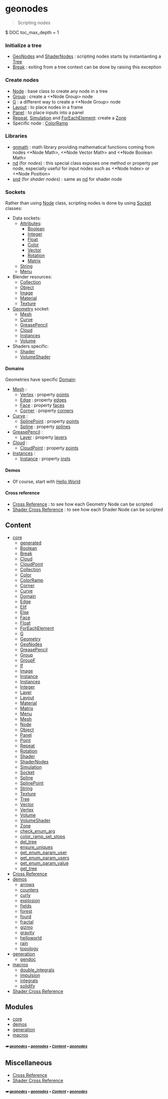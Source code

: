 # geonodes

> Scripting nodes

$ DOC toc_max_depth = 1

### Initialize a tree

- [GeoNodes](geonodes.md#geonodes) and [ShaderNodes](shadernodes.md#shadernodes) : scripting nodes starts by instantianting a [Tree](tree.md#tree)
- [Break](break.md#break) : exiting from a tree context can be done by raising this exception

### Create nodes

- [Node](node.md#node) : base class to create any node in a tree
- [Group](group.md#group) : create a <*Node Group> node
- [G](g.md#g) : a different way to create a <*Node Group> node
- [Layout](layout.md#layout) : to place nodes in a frame
- [Panel](panel.md#panel) : to place inputs into a panel
- [Repeat](repeat.md#repeat), [Simulation](simulation.md#simulation) and [ForEachElement](foreachelement.md#foreachelement): create a [Zone](zone.md#zone)
- Specific node : [ColorRamp](color.md#colorramp)

### Libraries

- [gnmath](gnmath.md#gnmath) : math library providing mathematical functions coming from nodes
  <*Node Math>, <*Node Vector Math> and <*Node Boolean Math>
- [nd](nd.md#nd) (for _nodes_) : this special class exposes one method or property per node,
  especially useful for input nodes such as <*Node Index> or <*Node Position>
- [snd](snd.md#snd) (for _shader nodes_) : same as [nd](nd.md#nd) for shader node

### Sockets

Rather than using [Node](node.md#node) class, scripting nodes is done by using [Socket](socket.md#socket) classes:

- Data sockets:
  - [Attributes](color.md#attribute):
    - [Boolean](boolean.md#boolean)
    - [Integer](integer.md#integer)
    - [Float](float.md#float)
    - [Color](color.md#color)
    - [Vector](vector.md#vector)
    - [Rotation](rotation.md#rotation)
    - [Matrix](matrix.md#matrix)
  - [String](string.md#string)
  - [Menu](menu.md#menu)
- Blender resources:
  - [Collection](collection.md#collection)
  - [Object](object.md#object)
  - [Image](image.md#image)
  - [Material](material.md#material)
  - [Texture](texture.md#texture)
- [Geometry](geometry.md#geometry) socket:
  - [Mesh](mesh.md#mesh)
  - [Curve](curve.md#curve)
  - [GreasePencil](greasepencil.md#greasepencil)
  - [Cloud](cloud.md#cloud)
  - [Instances](instances.md#instances)
  - [Volume](volume.md#volume)
- Shaders specific:
  - [Shader](shader.md#shader)
  - [VolumeShader](volumeshader.md#volumeshader)

#### Domains

Geometries have specific [Domain](domain.md#domain):
- [Mesh](mesh.md#mesh) :
  - [Vertex](vertex.md#vertex) : property [points](mesh.md#points)
  - [Edge](edge.md#edge) : property [edges](mesh.md#edges)
  - [Face](face.md#face) : property [faces](mesh.md#faces)
  - [Corner](corner.md#corner) : property [corners](mesh.md#corners)
- [Curve](curve.md#curve) :
  - [SplinePoint](splinepoint.md#splinepoint) : property [points](curve.md#points)
  - [Spline](spline.md#spline) : property [splines](curve.md#splines)
- [GreasePencil](greasepencil.md#greasepencil) :
  - [Layer](layer.md#layer) : property [layers](greasepencil.md#layers)
- [Cloud](cloud.md#cloud) :
  - [CloudPoint](cloudpoint.md#cloudpoint) : property [points](cloud.md#points)
- [Instances](instances.md#instances) :
  - [Instance](instance.md#instance) : property [insts](instances.md#insts)

#### Demos
- Of course, start with [Hello World](helloworld.md#helloworld)

#### Cross reference

- [Cross Reference](cross_reference.md#cross-reference) : to see how each Geometry Node can be scripted
- [Shader Cross Reference](shader_cross_reference.md#shader-cross-reference) : to see how each Shader Node can be scripted

## Content

- [core](core.md#core)
  - [generated](generated.md#generated)
  - [Boolean](boolean.md#boolean)
  - [Break](break.md#break)
  - [Cloud](cloud.md#cloud)
  - [CloudPoint](cloudpoint.md#cloudpoint)
  - [Collection](collection.md#collection)
  - [Color](color.md#color)
  - [ColorRamp](colorramp.md#colorramp)
  - [Corner](corner.md#corner)
  - [Curve](curve.md#curve)
  - [Domain](domain.md#domain)
  - [Edge](edge.md#edge)
  - [Elif](elif.md#elif)
  - [Else](else.md#else)
  - [Face](face.md#face)
  - [Float](float.md#float)
  - [ForEachElement](foreachelement.md#foreachelement)
  - [G](g.md#g)
  - [Geometry](geometry.md#geometry)
  - [GeoNodes](geonodes.md#geonodes)
  - [GreasePencil](greasepencil.md#greasepencil)
  - [Group](group.md#group)
  - [GroupF](groupf.md#groupf)
  - [If](if.md#if)
  - [Image](image.md#image)
  - [Instance](instance.md#instance)
  - [Instances](instances.md#instances)
  - [Integer](integer.md#integer)
  - [Layer](layer.md#layer)
  - [Layout](layout.md#layout)
  - [Material](material.md#material)
  - [Matrix](matrix.md#matrix)
  - [Menu](menu.md#menu)
  - [Mesh](mesh.md#mesh)
  - [Node](node.md#node)
  - [Object](object.md#object)
  - [Panel](panel.md#panel)
  - [Point](point.md#point)
  - [Repeat](repeat.md#repeat)
  - [Rotation](rotation.md#rotation)
  - [Shader](shader.md#shader)
  - [ShaderNodes](shadernodes.md#shadernodes)
  - [Simulation](simulation.md#simulation)
  - [Socket](socket.md#socket)
  - [Spline](spline.md#spline)
  - [SplinePoint](splinepoint.md#splinepoint)
  - [String](string.md#string)
  - [Texture](texture.md#texture)
  - [Tree](tree.md#tree)
  - [Vector](vector.md#vector)
  - [Vertex](vertex.md#vertex)
  - [Volume](volume.md#volume)
  - [VolumeShader](volumeshader.md#volumeshader)
  - [Zone](zone.md#zone)
  - [check_enum_arg](core.md#check_enum_arg)
  - [color_ramp_set_stops](core.md#color_ramp_set_stops)
  - [del_tree](core.md#del_tree)
  - [ensure_uniques](core.md#ensure_uniques)
  - [get_enum_param_user](core.md#get_enum_param_user)
  - [get_enum_param_users](core.md#get_enum_param_users)
  - [get_enum_param_value](core.md#get_enum_param_value)
  - [get_tree](core.md#get_tree)
- [Cross Reference](cross_reference.md#cross-reference)
- [demos](demos.md#demos)
  - [arrows](arrows.md#arrows)
  - [counters](counters.md#counters)
  - [curly](curly.md#curly)
  - [explosion](explosion.md#explosion)
  - [fields](fields.md#fields)
  - [forest](forest.md#forest)
  - [fourd](fourd.md#fourd)
  - [fractal](fractal.md#fractal)
  - [gizmo](gizmo.md#gizmo)
  - [gravity](gravity.md#gravity)
  - [helloworld](helloworld.md#helloworld)
  - [rain](rain.md#rain)
  - [topology](topology.md#topology)
- [generation](generation.md#generation)
  - [gendoc](gendoc.md#gendoc)
- [macros](macros.md#macros)
  - [double_integrals](macros.md#double_integrals)
  - [impulsion](macros.md#impulsion)
  - [integrals](macros.md#integrals)
  - [solidify](macros.md#solidify)
- [Shader Cross Reference](shader_cross_reference.md#shader-cross-reference)

## Modules



- [core](core.md#core)
- [demos](demos.md#demos)
- [generation](generation.md#generation)
- [macros](macros.md#macros)

##### <sub>:arrow_right: [geonodes](index.md#geonodes) :black_small_square: [geonodes](index.md#geonodes) :black_small_square: [Content](index.md#content) :black_small_square: [geonodes](index.md#geonodes)</sub>

## Miscellaneous



- [Cross Reference](cross_reference.md#cross-reference)
- [Shader Cross Reference](shader_cross_reference.md#shader-cross-reference)

##### <sub>:arrow_right: [geonodes](index.md#geonodes) :black_small_square: [geonodes](index.md#geonodes) :black_small_square: [Content](index.md#content) :black_small_square: [geonodes](index.md#geonodes)</sub>